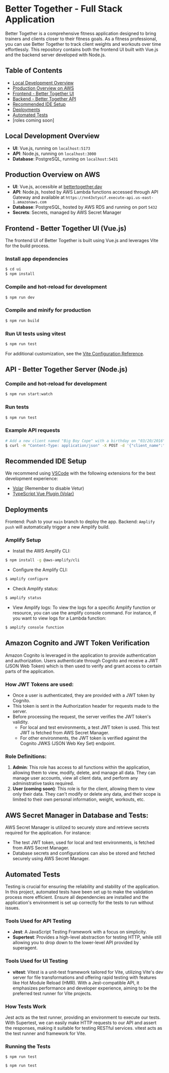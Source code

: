 # Better Together - Full Stack Application

Better Together is a comprehensive fitness application designed to bring trainers and clients closer to their fitness goals. As a fitness professional, you can use Better Together to track client weights and workouts over time effortlessly. This repository contains both the frontend UI built with Vue.js and the backend server developed with Node.js.

## Table of Contents

- [Local Development Overview](#local-development-overview)
- [Production Overview on AWS](#production-overview-on-aws)
- [Frontend - Better Together UI](#frontend---better-together-ui-vuejs)
- [Backend - Better Together API](#api---better-together-server-nodejs)
- [Recommended IDE Setup](#recommended-ide-setup)
- [Deployments](#deployments)
- [Automated Tests](#automated-tests)
- [roles coming soon]

## Local Development Overview

- **UI**: Vue.js, running on `localhost:5173`
- **API**: Node.js, running on `localhost:3000`
- **Database**: PostgreSQL, running on `localhost:5431`

## Production Overview on AWS

- **UI**: Vue.js, accessible at [bettertogether.day](https://www.bettertogether.day/)
- **API**: Node.js, hosted by AWS Lambda functions accessed through API Gateway and available at `https://nn43xtyoif.execute-api.us-east-1.amazonaws.com`
- **Database**: PostgreSQL, hosted by AWS RDS and running on port `5432`
- **Secrets**: Secrets, managed by AWS Secret Manager

## Frontend - Better Together UI (Vue.js)

The frontend UI of Better Together is built using Vue.js and leverages Vite for the build process.

### Install app dependencies

```bash
$ cd ui
$ npm install
```

### Compile and hot-reload for development

```bash
$ npm run dev
```

### Compile and minify for production

```bash
$ npm run build
```

### Run UI tests using vitest

```bash
$ npm run test
```

For additional customization, see the [Vite Configuration Reference](https://vitejs.dev/config/).

## API - Better Together Server (Node.js)

### Compile and hot-reload for development

```bash
$ npm run start:watch
```

### Run tests

```bash
$ npm run test
```

### Example API requests

```bash
# Add a new client named "Big Boy Cope" with a birthday on "03/20/2016" to the production environment
$ curl -H "Content-Type: application/json" -X POST -d '{"client_name":"Big Boy Cope", "birth_day":"03/20/2016"}' https://nn43xtyoif.execute-api.us-east-1.amazonaws.com/clients

```

## Recommended IDE Setup

We recommend using [VSCode](https://code.visualstudio.com/) with the following extensions for the best development experience:

- [Volar](https://marketplace.visualstudio.com/items?itemName=johnsoncodehk.volar) (Remember to disable Vetur)
- [TypeScript Vue Plugin (Volar)](https://marketplace.visualstudio.com/items?itemName=Vue.vscode-typescript-vue-plugin)

## Deployments

Frontend: Push to your `main` branch to deploy the app.
Backend: `Amplify push` will automatically trigger a new Amplify build.

### Amplify Setup

- Install the AWS Amplify CLI:

```bash
$ npm install -g @aws-amplify/cli
```

- Configure the Amplify CLI:

```bash
$ amplify configure
```

- Check Amplify status:

```bash
$ amplify status
```

- View Amplify logs: To view the logs for a specific Amplify function or resource, you can use the amplify console command. For instance, if you want to view logs for a Lambda function:

```bash
$ amplify console function
```

## Amazon Cognito and JWT Token Verification

Amazon Cognito is leveraged in the application to provide authentication and authorization. Users authenticate through Cognito and receive a JWT (JSON Web Token) which is then used to verify and grant access to certain parts of the application.

### How JWT Tokens are used:

- Once a user is authenticated, they are provided with a JWT token by Cognito.
- This token is sent in the Authorization header for requests made to the server.
- Before processing the request, the server verifies the JWT token's validity.
  - For local and test environments, a test JWT token is used. This test JWT is fetched from AWS Secret Manager.
  - For other environments, the JWT token is verified against the Cognito JWKS (JSON Web Key Set) endpoint.

### Role Definitions:

1. **Admin**: This role has access to all functions within the application, allowing them to view, modify, delete, and manage all data. They can manage user accounts, view all client data, and perform any administrative tasks required.
2. **User (coming soon)**: This role is for the client, allowing them to view only their data. They can't modify or delete any data, and their scope is limited to their own personal information, weight, workouts, etc.

## AWS Secret Manager in Database and Tests:

AWS Secret Manager is utilized to securely store and retrieve secrets required for the application. For instance:

- The test JWT token, used for local and test environments, is fetched from AWS Secret Manager.
- Database secrets and configurations can also be stored and fetched securely using AWS Secret Manager.

## Automated Tests

Testing is crucial for ensuring the reliability and stability of the application. In this project, automated tests have been set up to make the validation process more efficient. Ensure all dependencies are installed and the application's environment is set up correctly for the tests to run without issues.

### Tools Used for API Testing

- **Jest**: A JavaScript Testing Framework with a focus on simplicity.
- **Supertest**: Provides a high-level abstraction for testing HTTP, while still allowing you to drop down to the lower-level API provided by superagent.

### Tools Used for UI Testing

- **vitest**: Vitest is a unit-test framework tailored for Vite, utilizing Vite's dev server for file transformations and offering rapid testing with features like Hot Module Reload (HMR). With a Jest-compatible API, it emphasizes performance and developer experience, aiming to be the preferred test runner for Vite projects.

### How Tests Work

Jest acts as the test runner, providing an environment to execute our tests. With Supertest, we can easily make HTTP requests to our API and assert the responses, making it suitable for testing RESTful services. vitest acts as the test runner and framework for Vite.

### Running the Tests

```API
$ npm run test
```

```UI
$ npm run test
```
